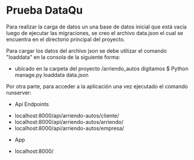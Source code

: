 # Prueba DataQu
Para realizar la carga de datos un una base de datos inicial que está vacía luego de ejecutar las migraciones, se creo el archivo data.json el cual se encuentra en el directorio principal del proyecto.

Para cargar los datos del archivo json se debe utilizar el comando "loaddata" en la consola de la siguiente forma:

* ubicado en la carpeta del proyecto /arriendo_autos digitamos $ Python manage.py loaddata data.json

Por otra parte, para acceder a la aplicación una vez ejecutado el comando runserver:

* Api Endpoints
- localhost:8000/api/arriendo-autos/cliente/
- localhost:8000/api/arriendo-autos/arriendo/
- localhost:8000/api/arriendo-autos/empresa/
 
 * App 
 - localhost:8000/
